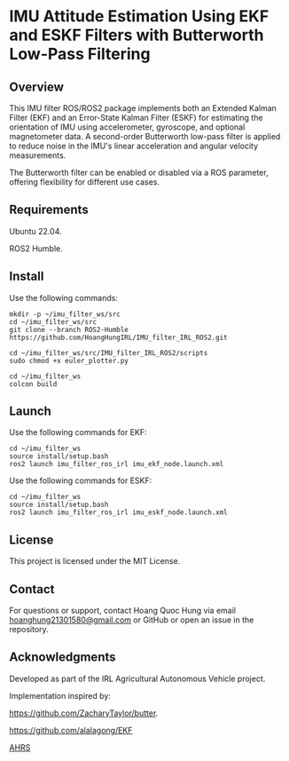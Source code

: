 # IMU Attitude Estimation Using EKF and ESKF Filters with Butterworth Low-Pass Filtering



## Overview

This IMU filter ROS/ROS2 package implements both an Extended Kalman Filter (EKF) and an Error-State Kalman Filter (ESKF) for estimating the orientation of IMU using accelerometer, gyroscope, and optional magnetometer data. A second-order Butterworth low-pass filter is applied to reduce noise in the IMU's linear acceleration and angular velocity measurements.

The Butterworth filter can be enabled or disabled via a ROS parameter, offering flexibility for different use cases.

## Requirements

Ubuntu 22.04.

ROS2 Humble.

## Install

Use the following commands:

```
mkdir -p ~/imu_filter_ws/src
cd ~/imu_filter_ws/src
git clone --branch ROS2-Humble https://github.com/HoangHungIRL/IMU_filter_IRL_ROS2.git

cd ~/imu_filter_ws/src/IMU_filter_IRL_ROS2/scripts
sudo chmod +x euler_plotter.py

cd ~/imu_filter_ws
colcon build
```
## Launch

Use the following commands for EKF:

```
cd ~/imu_filter_ws
source install/setup.bash
ros2 launch imu_filter_ros_irl imu_ekf_node.launch.xml
```
Use the following commands for ESKF:

```
cd ~/imu_filter_ws
source install/setup.bash
ros2 launch imu_filter_ros_irl imu_eskf_node.launch.xml
```

## License

This project is licensed under the MIT License.

## Contact

For questions or support, contact Hoang Quoc Hung via email hoanghung21301580@gmail.com or GitHub or open an issue in the repository.

## Acknowledgments


Developed as part of the IRL Agricultural Autonomous Vehicle project.


Implementation inspired by:

https://github.com/ZacharyTaylor/butter.

https://github.com/alalagong/EKF

[AHRS ](https://ahrs.readthedocs.io/en/latest/)

